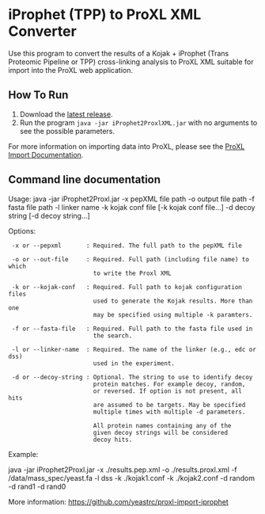 iProphet (TPP) to ProXL XML Converter
=============================

Use this program to convert the results of a Kojak + iProphet (Trans Proteomic Pipeline or TPP)
cross-linking analysis to ProXL XML suitable for import into the ProXL web application.

How To Run
-------------
1. Download the [latest release](https://github.com/yeastrc/proxl-import-iprophet/releases).
2. Run the program ``java -jar iProphet2ProxlXML.jar`` with no arguments to see the possible parameters.

For more information on importing data into ProXL, please see the [ProXL Import Documentation](http://proxl-web-app.readthedocs.org/en/latest/install/import.html).

Command line documentation
---------------------------

Usage:
  java -jar iProphet2Proxl.jar -x pepXML file path -o output file path
                               -f fasta file path -l linker name
                               -k kojak conf file [-k kojak conf file...]
                               -d decoy string [-d decoy string...]
  
 Options:
  
     -x or --pepxml       : Required. The full path to the pepXML file
     
     -o or --out-file     : Required. Full path (including file name) to which
                            to write the Proxl XML
  
     -k or --kojak-conf   : Required. Full path to kojak configuration files
                            used to generate the Kojak results. More than one
                            may be specified using multiple -k paramters.
                          
     -f or --fasta-file   : Required. Full path to the fasta file used in
                            the search.
                          
     -l or --linker-name  : Required. The name of the linker (e.g., edc or dss)
                            used in the experiment.
                           
     -d or --decoy-string : Optional. The string to use to identify decoy
                            protein matches. For example decoy, random,
                            or reversed. If option is not present, all hits
                            are assumed to be targets. May be specified
                            multiple times with multiple -d parameters.
                            
                            All protein names containing any of the
                            given decoy strings will be considered
                            decoy hits.
 
 Example:
 
  java -jar iProphet2Proxl.jar -x ./results.pep.xml -o ./results.proxl.xml
  -f /data/mass_spec/yeast.fa -l dss -k ./kojak1.conf -k ./kojak2.conf
  -d random -d rand1 -d rand0

  More information: https://github.com/yeastrc/proxl-import-iprophet

  